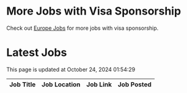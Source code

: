 # More Jobs with Visa Sponsorship

Check out [Europe Jobs](https://github.com/sureshparimi/europejobs#latest-jobs) for more jobs with visa sponsorship.

# Latest Jobs

This page is updated at October 24, 2024 01:54:29

| Job Title | Job Location | Job Link | Job Posted |
| --- | --- | --- | --- |
